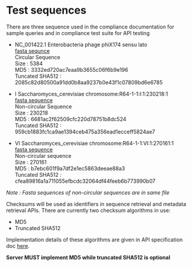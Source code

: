 # Test sequences

There are three sequence used in the compliance documentation for sample queries and in compliance test suite for API testing

 * NC_001422.1 Enterobacteria phage phiX174 sensu lato  
    [fasta sequnce](../circular.faa)  
    Circular Sequence  
    Size : 5384  
    MD5 : 3332ed720ac7eaa9b3655c06f6b9e196  
    Tuncated SHA512 : 2085c82d80500a91dd0b8aa9237b0e43f1c07809bd6e6785  

 * I Saccharomyces_cerevisiae chromosome:R64-1-1:I:1:230218:1  
    [fasta sequence](../samples.faa)  
    Non-circular Sequence  
    Size : 230218  
    MD5 : 6681ac2f62509cfc220d78751b8dc524  
    Tuncated SHA512 : 959cb1883fc1ca9ae1394ceb475a356ead1ecceff5824ae7

 * VI Saccharomyces_cerevisiae chromosome:R64-1-1:VI:1:270161:1  
    [fasta sequence](../samples.faa)  
    Non-circular sequence  
    Size : 270161  
    MD5 : b7ebc601f9a7df2e1ec5863deeae88a3  
    Tuncated SHA512 : cfea89816a1a711055efbcdc32064df44feeb6b773990b07


_Note : Fasta sequences of non-circular sequences are in same file_

Checksums will be used as identifiers in sequence retrieval and metadata retrieval APIs. There are currently two checksum algorithms in use:
 * MD5
 * Truncated SHA512

Implementation details of these algorithms are given in API specification doc [here](https://docs.google.com/document/d/1q2ZE9YewJTpaqQg82Nrz_jVy8KsDpKoG1T8RvCAAsbI/edit#heading=h.h66j2ox4ydtw).

**Server MUST implement MD5 while truncated SHA512 is optional**
